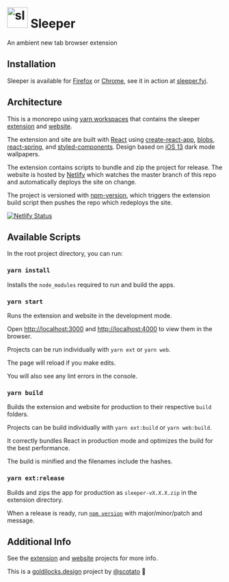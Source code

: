 <h1>
  <a href="https://sleeper.fyi"><img alt="sleeper" src="https://sleeper.fyi/logo.svg" width="48" /></a>
  Sleeper
</h1>

An ambient new tab browser extension

## Installation

Sleeper is available for [Firefox](https://addons.mozilla.org/en-US/firefox/addon/sleeper/) or [Chrome](https://chrome.google.com/webstore/detail/sleeper/njihjodgjnlpkoipodopnchepnpoogdi), see it in action at [sleeper.fyi](sleeper.fyi).

## Architecture

This is a monorepo using [yarn workspaces](https://yarnpkg.com/features/workspaces) that contains the sleeper [extension](https://github.com/scotato/sleeper/tree/master/extension) and [website](https://github.com/scotato/sleeper/tree/master/web).

The extension and site are built with [React](https://reactjs.org/) using [create-react-app](https://github.com/facebook/create-react-app), [blobs](https://github.com/g-harel/blobs), [react-spring](react-spring.io/), and [styled-components](https://styled-components.com/). Design based on [iOS 13](https://www.apple.com/ios/ios-13/) dark mode wallpapers.

The extension contains scripts to bundle and zip the project for release. The website is hosted by [Netlify](http://netlify.com/) which watches the master branch of this repo and automatically deploys the site on change.

The project is versioned with [npm-version](https://docs.npmjs.com/cli/version), which triggers the extension build script then pushes the repo which redeploys the site.

[![Netlify Status](https://api.netlify.com/api/v1/badges/c7e02ad5-89a4-44f3-9e3b-50e4741e9829/deploy-status)](https://app.netlify.com/sites/sleeper/deploys)

## Available Scripts

In the root project directory, you can run:

### `yarn install`

Installs the `node_modules` required to run and build the apps.

### `yarn start`

Runs the extension and website in the development mode.

Open [http://localhost:3000](http://localhost:3000) and [http://localhost:4000](http://localhost:4000) to view them in the browser.

Projects can be run individually with `yarn ext` or `yarn web`.

The page will reload if you make edits.

You will also see any lint errors in the console.

### `yarn build`

Builds the extension and website for production to their respective `build` folders.

Projects can be build individually with `yarn ext:build` or `yarn web:build`.

It correctly bundles React in production mode and optimizes the build for the best performance.

The build is minified and the filenames include the hashes.

### `yarn ext:release`

Builds and zips the app for production as `sleeper-vX.X.X.zip` in the extension directory.

When a release is ready, run [`npm version`](https://docs.npmjs.com/cli/version) with major/minor/patch and message.

## Additional Info

See the [extension](https://github.com/scotato/sleeper/tree/master/extension) and [website](https://github.com/scotato/sleeper/tree/master/web) projects for more info.

This is a [goldilocks.design](https://goldilocks.design) project by [@scotato](https://twitter.com/scotato) 🤞

